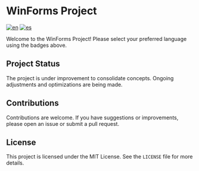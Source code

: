 # WinForms Project

[![en](https://img.shields.io/badge/lang-en-red.svg)](https://github.com/agustinlopez23/winformsapp/blob/master/README.en.md)
[![es](https://img.shields.io/badge/lang-es-yellow.svg)](https://github.com/agustinlopez23/winformsapp/blob/master/README.es.md)

Welcome to the WinForms Project! Please select your preferred language using the badges above.

## Project Status

The project is under improvement to consolidate concepts. Ongoing adjustments and optimizations are being made.

## Contributions

Contributions are welcome. If you have suggestions or improvements, please open an issue or submit a pull request.

## License

This project is licensed under the MIT License. See the `LICENSE` file for more details.

